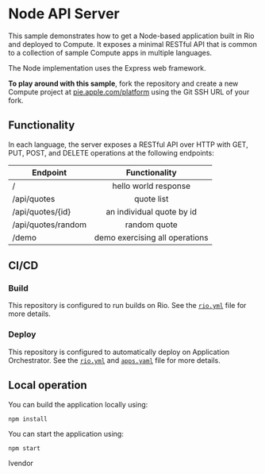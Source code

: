 # Node API Server

This sample demonstrates how to get a Node-based application built in Rio and deployed to Compute. It exposes a minimal RESTful API that is common to a collection of sample Compute apps in multiple languages.

The Node implementation uses the Express web framework.

**To play around with this sample**, fork the repository and create a new Compute project at [pie.apple.com/platform](https://pie.apple.com/platform/) using the Git SSH URL of your fork.

## Functionality

In each language, the server exposes a RESTful API over HTTP with GET, PUT, POST, and DELETE operations at the following endpoints:

| Endpoint           | Functionality                     | 
| -------------------|:---------------------------------:| 
| /                  | hello world response              | 
| /api/quotes        | quote list                        |
| /api/quotes/{id}   | an individual quote by id         |
| /api/quotes/random | random quote                      |
| /demo              | demo exercising all operations    |

## CI/CD

### Build

This repository is configured to run builds on Rio. See the  [`rio.yml`](rio.yml) file for more details.

### Deploy

This repository is configured to automatically deploy on Application Orchestrator. See the  [`rio.yml`](rio.yml) and [`apps.yaml`](apps.yaml) file for more details.

## Local operation

You can build the application locally using:

```
npm install
```

You can start the application using:

```
npm start
```
Ivendor
